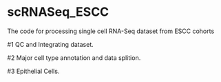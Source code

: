# scRNASeq_ESCC
The code for processing single cell RNA-Seq dataset from ESCC cohorts


#1 QC and Integrating dataset.


#2 Major cell type annotation and data splition.


#3 Epithelial Cells.
